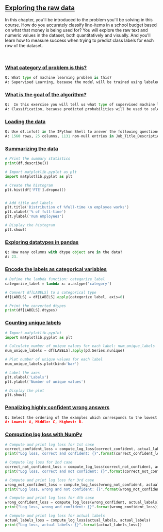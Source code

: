 ## [Exploring the raw data](https://campus.datacamp.com/courses/case-study-school-budgeting-with-machine-learning-in-python/exploring-the-raw-data)

In this chapter, you'll be introduced to the problem you'll be solving in this course. How do you accurately classify line-items in a school budget based on what that money is being used for? You will explore the raw text and numeric values in the dataset, both quantitatively and visually. And you'll learn how to measure success when trying to predict class labels for each row of the dataset.

<br>

### [What category of problem is this?](https://campus.datacamp.com/courses/case-study-school-budgeting-with-machine-learning-in-python/exploring-the-raw-data?ex=2)

```Python
Q: What type of machine learning problem is this?
A: Supervised Learning, because the model will be trained using labeled examples.
```

### [What is the goal of the algorithm?](https://campus.datacamp.com/courses/case-study-school-budgeting-with-machine-learning-in-python/exploring-the-raw-data?ex=3)

```Python
Q:  In this exercise you will tell us what type of supervised machine learning problem this is, and why you think so.
A: Classification, because predicted probabilities will be used to select a label class.
```

### [Loading the data](https://campus.datacamp.com/courses/case-study-school-budgeting-with-machine-learning-in-python/exploring-the-raw-data?ex=5)

```Python
Q: Use df.info() in the IPython Shell to answer the following questions.
A: 1560 rows, 25 columns, 1131 non-null entries in Job_Title_Description.
```

### [Summarizing the data](https://campus.datacamp.com/courses/case-study-school-budgeting-with-machine-learning-in-python/exploring-the-raw-data?ex=6)

```Python
# Print the summary statistics
print(df.describe())

# Import matplotlib.pyplot as plt
import matplotlib.pyplot as plt

# Create the histogram
plt.hist(df['FTE'].dropna())


# Add title and labels
plt.title('Distribution of %full-time \n employee works')
plt.xlabel('% of full-time')
plt.ylabel('num employees')

# Display the histogram
plt.show()
```

### [Exploring datatypes in pandas](https://campus.datacamp.com/courses/case-study-school-budgeting-with-machine-learning-in-python/exploring-the-raw-data?ex=8)

```Python
Q: How many columns with dtype object are in the data?
A: 23.
```

### [Encode the labels as categorical variables](https://campus.datacamp.com/courses/case-study-school-budgeting-with-machine-learning-in-python/exploring-the-raw-data?ex=9)

```Python
# Define the lambda function: categorize_label
categorize_label = lambda x: x.astype('category')

# Convert df[LABELS] to a categorical type
df[LABELS] = df[LABELS].apply(categorize_label, axis=0)

# Print the converted dtypes
print(df[LABELS].dtypes)
```

### [Counting unique labels](https://campus.datacamp.com/courses/case-study-school-budgeting-with-machine-learning-in-python/exploring-the-raw-data?ex=10)

```Python
# Import matplotlib.pyplot
import matplotlib.pyplot as plt

# Calculate number of unique values for each label: num_unique_labels
num_unique_labels = df[LABELS].apply(pd.Series.nunique)

# Plot number of unique values for each label
num_unique_labels.plot(kind='bar')

# Label the axes
plt.xlabel('Labels')
plt.ylabel('Number of unique values')

# Display the plot
plt.show()
```

### [Penalizing highly confident wrong answers](https://campus.datacamp.com/courses/case-study-school-budgeting-with-machine-learning-in-python/exploring-the-raw-data?ex=12)

```Python
Q: Select the ordering of the examples which corresponds to the lowest to highest log loss scores. y is an indicator of whether the example was classified correctly. You shouldn't need to crunch any numbers!
A: Lowest: A, Middle: C, Highest: B.
```

### [Computing log loss with NumPy](https://campus.datacamp.com/courses/case-study-school-budgeting-with-machine-learning-in-python/exploring-the-raw-data?ex=13)

```Python
# Compute and print log loss for 1st case
correct_confident_loss = compute_log_loss(correct_confident, actual_labels)
print("Log loss, correct and confident: {}".format(correct_confident_loss)) 

# Compute log loss for 2nd case
correct_not_confident_loss = compute_log_loss(correct_not_confident, actual_labels)
print("Log loss, correct and not confident: {}".format(correct_not_confident_loss)) 

# Compute and print log loss for 3rd case
wrong_not_confident_loss = compute_log_loss(wrong_not_confident, actual_labels)
print("Log loss, wrong and not confident: {}".format(wrong_not_confident_loss)) 

# Compute and print log loss for 4th case
wrong_confident_loss = compute_log_loss(wrong_confident, actual_labels)
print("Log loss, wrong and confident: {}".format(wrong_confident_loss)) 

# Compute and print log loss for actual labels
actual_labels_loss = compute_log_loss(actual_labels, actual_labels)
print("Log loss, actual labels: {}".format(actual_labels_loss)) 
```